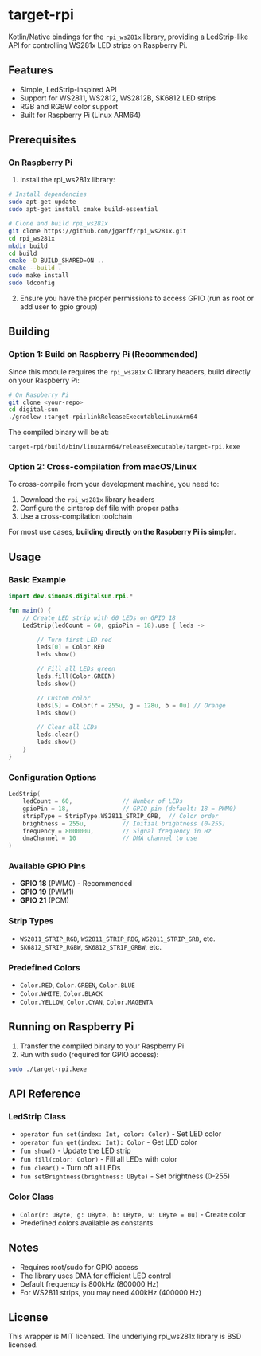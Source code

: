 # target-rpi

Kotlin/Native bindings for the `rpi_ws281x` library, providing a LedStrip-like API for controlling WS281x LED strips on Raspberry Pi.

## Features

- Simple, LedStrip-inspired API
- Support for WS2811, WS2812, WS2812B, SK6812 LED strips
- RGB and RGBW color support
- Built for Raspberry Pi (Linux ARM64)

## Prerequisites

### On Raspberry Pi

1. Install the rpi_ws281x library:

```bash
# Install dependencies
sudo apt-get update
sudo apt-get install cmake build-essential

# Clone and build rpi_ws281x
git clone https://github.com/jgarff/rpi_ws281x.git
cd rpi_ws281x
mkdir build
cd build
cmake -D BUILD_SHARED=ON ..
cmake --build .
sudo make install
sudo ldconfig
```

2. Ensure you have the proper permissions to access GPIO (run as root or add user to gpio group)

## Building

### Option 1: Build on Raspberry Pi (Recommended)

Since this module requires the `rpi_ws281x` C library headers, build directly on your Raspberry Pi:

```bash
# On Raspberry Pi
git clone <your-repo>
cd digital-sun
./gradlew :target-rpi:linkReleaseExecutableLinuxArm64
```

The compiled binary will be at:
```
target-rpi/build/bin/linuxArm64/releaseExecutable/target-rpi.kexe
```

### Option 2: Cross-compilation from macOS/Linux

To cross-compile from your development machine, you need to:

1. Download the `rpi_ws281x` library headers
2. Configure the cinterop def file with proper paths
3. Use a cross-compilation toolchain

For most use cases, **building directly on the Raspberry Pi is simpler**.

## Usage

### Basic Example

```kotlin
import dev.simonas.digitalsun.rpi.*

fun main() {
    // Create LED strip with 60 LEDs on GPIO 18
    LedStrip(ledCount = 60, gpioPin = 18).use { leds ->

        // Turn first LED red
        leds[0] = Color.RED
        leds.show()

        // Fill all LEDs green
        leds.fill(Color.GREEN)
        leds.show()

        // Custom color
        leds[5] = Color(r = 255u, g = 128u, b = 0u) // Orange
        leds.show()

        // Clear all LEDs
        leds.clear()
        leds.show()
    }
}
```

### Configuration Options

```kotlin
LedStrip(
    ledCount = 60,              // Number of LEDs
    gpioPin = 18,               // GPIO pin (default: 18 = PWM0)
    stripType = StripType.WS2811_STRIP_GRB,  // Color order
    brightness = 255u,          // Initial brightness (0-255)
    frequency = 800000u,        // Signal frequency in Hz
    dmaChannel = 10             // DMA channel to use
)
```

### Available GPIO Pins

- **GPIO 18** (PWM0) - Recommended
- **GPIO 19** (PWM1)
- **GPIO 21** (PCM)

### Strip Types

- `WS2811_STRIP_RGB`, `WS2811_STRIP_RBG`, `WS2811_STRIP_GRB`, etc.
- `SK6812_STRIP_RGBW`, `SK6812_STRIP_GRBW`, etc.

### Predefined Colors

- `Color.RED`, `Color.GREEN`, `Color.BLUE`
- `Color.WHITE`, `Color.BLACK`
- `Color.YELLOW`, `Color.CYAN`, `Color.MAGENTA`

## Running on Raspberry Pi

1. Transfer the compiled binary to your Raspberry Pi
2. Run with sudo (required for GPIO access):

```bash
sudo ./target-rpi.kexe
```

## API Reference

### LedStrip Class

- `operator fun set(index: Int, color: Color)` - Set LED color
- `operator fun get(index: Int): Color` - Get LED color
- `fun show()` - Update the LED strip
- `fun fill(color: Color)` - Fill all LEDs with color
- `fun clear()` - Turn off all LEDs
- `fun setBrightness(brightness: UByte)` - Set brightness (0-255)

### Color Class

- `Color(r: UByte, g: UByte, b: UByte, w: UByte = 0u)` - Create color
- Predefined colors available as constants

## Notes

- Requires root/sudo for GPIO access
- The library uses DMA for efficient LED control
- Default frequency is 800kHz (800000 Hz)
- For WS2811 strips, you may need 400kHz (400000 Hz)

## License

This wrapper is MIT licensed. The underlying rpi_ws281x library is BSD licensed.
